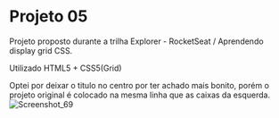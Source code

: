 # Projeto 05

Projeto proposto durante a trilha Explorer - RocketSeat / Aprendendo display grid CSS.

Utilizado HTML5 + CSS5(Grid)

Optei por deixar o titulo no centro por ter achado mais bonito, porém o projeto original é colocado na mesma linha que as caixas da esquerda.
![Screenshot_69](https://github.com/Schambin/Galaxies/assets/118319638/e467ed66-56eb-440d-b8fc-b021a14937b9)
